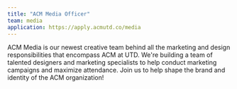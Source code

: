 ```yaml
---
title: "ACM Media Officer"
team: media
application: https://apply.acmutd.co/media
---
```


ACM Media is our newest creative team behind all the marketing and design responsibilities that encompass ACM at UTD. We're building a team of talented designers and marketing specialists to help conduct marketing campaigns and maximize attendance. Join us to help shape the brand and identity of the ACM organization!
